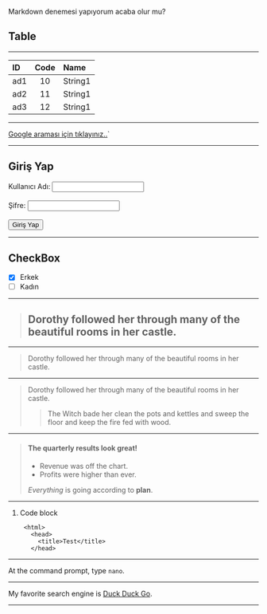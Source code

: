 Markdown denemesi yapıyorum acaba olur mu?

## Table
------
| ID  | Code | Name | 
| :------------- |:-------------:|:-------------|
| ad1     | 10     | String1 |
| ad2      | 11    | String1 |
| ad3     | 12    | String1 |

------






[Google araması için tıklayınız..](https://www.google.com.tr/?hl=tr)`

------
   <!DOCTYPE html>
<html>
  <head>
    <title>Giriş Ekranı</title>
    <script>
  function login() {
    var username = document.getElementById("username").value;
    var password = document.getElementById("password").value;
    
    if (username == "admin" && password == "admin123") {
      window.location.href = "/Index";
    } else {
      alert("Hatalı kullanıcı adı veya şifre!");
    }
  }
</script>
  </head>
  <body>
    <h2>Giriş Yap</h2>
    <form onsubmit="login(); return false;">
      <label for="username">Kullanıcı Adı:</label>
      <input type="text" id="username" name="username"><br><br>
      <label for="password">Şifre:</label>
      <input type="password" id="password" name="password"><br><br>
      <input type="submit" value="Giriş Yap">
    </form>
  </body>
</html>

-------

## CheckBox
- [x] Erkek
- [ ] Kadın

------
> Dorothy followed her through many of the beautiful rooms in her castle.
>------

------

> Dorothy followed her through many of the beautiful rooms in her castle.

***

> Dorothy followed her through many of the beautiful rooms in her castle.
>
>> The Witch bade her clean the pots and kettles and sweep the floor and keep the fire fed with wood.

***

> #### The quarterly results look great!
>
> - Revenue was off the chart.
> - Profits were higher than ever.
>
>  *Everything* is going according to **plan**.

****


1. Code block

        <html>
          <head>
            <title>Test</title>
          </head>


****

At the command prompt, type `nano`.

***
My favorite search engine is [Duck Duck Go](https://duckduckgo.com "The best search engine for privacy").

***


